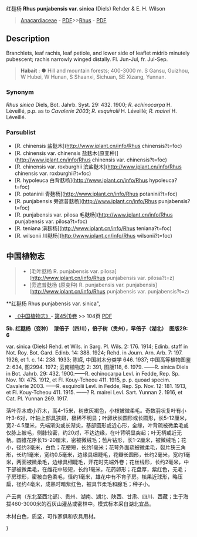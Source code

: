 红麸杨 **Rhus punjabensis var. sinica** (Diels) Rehder & E. H. Wilson

> [Anacardiaceae](http://www.iplant.cn/info/Anacardiaceae?t=foc) - [PDF](http://www.iplant.cn/foc/pdf/Anacardiaceae.pdf)>>[Rhus](http://www.iplant.cn/info/Rhus?t=foc) - [PDF](http://www.iplant.cn/foc/pdf/Rhus.pdf)

## Description

Branchlets, leaf rachis, leaf petiole, and lower side of leaflet midrib minutely pubescent; rachis narrowly winged distally. Fl. Jun-Jul, fr. Jul-Sep.


> **Habait** : 
>● Hill and mountain forests; 400-3000 m. S Gansu, Guizhou, W Hubei, W Hunan, S Shaanxi, Sichuan, SE Xizang, Yunnan.

### Synonym
*Rhus sinica* Diels, Bot. Jahrb. Syst. 29: 432. 1900; *R. echinocarpa* H. Léveillé, p.p. as to *Cavalerie 2003*; *R. esquirolii* H. Léveillé; *R. mairei* H. Léveillé.

### Parsublist

* [R.  chinensis  盐麸木](http://www.iplant.cn/info/Rhus chinensis?t=foc)
* [R.  chinensis var. chinensis  盐麸木(原变种)](http://www.iplant.cn/info/Rhus chinensis var. chinensis?t=foc)
* [R.  chinensis var. roxburghii  滨盐麸木](http://www.iplant.cn/info/Rhus chinensis var. roxburghii?t=foc)
* [R.  hypoleuca  白背麸杨](http://www.iplant.cn/info/Rhus hypoleuca?t=foc)
* [R.  potaninii  青麸杨](http://www.iplant.cn/info/Rhus potaninii?t=foc)
* [R.  punjabensis  旁遮普麸杨](http://www.iplant.cn/info/Rhus punjabensis?t=foc)
* [R.  punjabensis var. pilosa  毛麸杨](http://www.iplant.cn/info/Rhus punjabensis var. pilosa?t=foc)
* [R.  teniana  滇麸杨](http://www.iplant.cn/info/Rhus teniana?t=foc)
* [R.  wilsonii  川麸杨](http://www.iplant.cn/info/Rhus wilsonii?t=foc)

## 中国植物志

> * [毛叶麸杨  R.  punjabensis var. pilosa](http://www.iplant.cn/info/Rhus punjabensis var. pilosa?t=z)
> * [旁遮普麸杨 (原变种)  R.  punjabensis var. punjabensis](http://www.iplant.cn/info/Rhus punjabensis var. punjabensis?t=z)


**红麸杨 Rhus punjabensis var. sinica",

* [《中国植物志》](http://www.iplant.cn/frps)- [第45(1)卷](http://www.iplant.cn/frps/vol/45(1)) >> 104页 [PDF](http://www.iplant.cn/frps/pdf/45(1)/104b.PDF)


**5b. 红麸杨（变种）　漆倍子（四川），倍子树（贵州），早倍子（湖北）　图版29: 6**

var. sinica (Diels) Rehd. et Wils. in Sarg. Pl. Wils. 2: 176. 1914; Edinb. staff in Not. Roy. Bot. Gard. Edinb. 14: 388. 1924; Rehd. in Journ. Arn. Arb. 7: 197. 1926, et 1. c. 14: 238. 1933; 陈嵘, 中国树木分类学 646. 1937; 中国高等植物图鉴 2: 634, 图2994. 1972; 云南植物志 2: 391, 图版118, 6. 1979. ——R. sinica Diels in Bot. Jahrb. 29: 432. 1900.——R. echinocarpa Levl. in Fedde, Rep. Sp. Nov. 10: 475. 1912, et Fl. Kouy-Tcheou 411. 1915, p. p. quoad specim. Cavalerie 2003. ——R. esquirolii Levl. in Fedde, Rep. Sp. Nov. 12: 181. 1913, et Fl. Kouy-Tcheou 411. 1915. ——? R. mairei Levl. Sart. Yunnan 2. 1916, et Cat. Pl. Yunnan 269. 1917.

落叶乔木或小乔木，高4-15米，树皮灰褐色，小枝被微柔毛。奇数羽状复叶有小叶3-6对，叶轴上部具狭翅，极稀不明显；叶卵状长圆形或长圆形，长5-12厘米，宽2-4.5厘米，先端渐尖或长渐尖，基部圆形或近心形，全缘，叶背疏被微柔毛或仅脉上被毛，侧脉较密，约20对，不达边缘，在叶背明显突起；叶无柄或近无柄。圆锥花序长15-20厘米，密被微绒毛；苞片钻形，长1-2厘米，被微绒毛；花小，径约3毫米，白色；花梗短，长约1毫米；花萼外面疏被微柔毛，裂片狭三角形，长约1毫米，宽约0.5毫米，边缘具细睫毛，花瓣长圆形，长约2毫米，宽约1毫米，两面被微柔毛，边缘具细睫毛，开花时先端外卷；花丝线形，长约2毫米，中下部被微柔毛，在雌花中较短，长约1毫米，花药卵形；花盘厚，紫红色，无毛；子房球形，密被白色柔毛，径约1毫米，雄花中有不育子房。核果近球形，略压扁，径约4毫米，成熟时暗紫红色，被具节柔毛和腺毛；种子小。

产云南（东北至西北部）、贵州、湖南、湖北、陕西、甘肃、四川、西藏；生于海拔460-3000米的石灰山灌丛或密林中。模式标本采自湖北宜昌。

木材白色，质坚，可作家俱和农具用材。

}